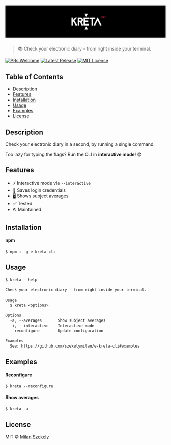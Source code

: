# [![e-Kréta CLI](static/banner.png)](https://github.com/szekelymilan/e-kreta-cli)

> 📚 Check your electronic diary - from right inside your terminal.

[![PRs Welcome](https://badgen.net/badge/PRs/welcome/green)](https://github.com/szekelymilan/e-kreta-cli/pulls)
[![Latest Release](https://badgen.net/github/release/szekelymilan/e-kreta-cli)](https://github.com/szekelymilan/e-kreta-cli/releases/latest)
[![MIT License](https://badgen.net/badge/license/MIT/blue)](https://github.com/szekelymilan/e-kreta-cli/blob/master/LICENSE)

## Table of Contents

- [Description](#description)
- [Features](#features)
- [Installation](#installation)
- [Usage](#usage)
- [Examples](#examples)
- [License](#license)

## Description

Check your electronic diary in a second, by running a single command.

Too lazy for typing the flags? Run the CLI in **interactive mode**! 😎

## Features

- ⚡ Interactive mode via `--interactive`
- 💾 Saves login credentials
- 🖥 Shows subject averages
- ✅ Tested
- ⛏ Maintained

## Installation

#### npm

```
$ npm i -g e-kreta-cli
```

## Usage

```
$ kreta --help

Check your electronic diary - from right inside your terminal.

Usage
  $ kreta <options>

Options
  -a, --averages       Show subject averages
  -i, --interactive    Interactive mode
  --reconfigure        Update configuration

Examples
  See: https://github.com/szekelymilan/e-kreta-cli#examples
```

## Examples

#### Reconfigure

```
$ kreta --reconfigure
```

#### Show averages

```
$ kreta -a
```

## License

MIT © [Milan Szekely](https://github.com/szekelymilan)
